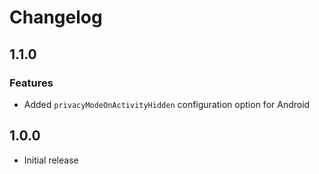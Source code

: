# Changelog

## 1.1.0

### Features
- Added `privacyModeOnActivityHidden` configuration option for Android


## 1.0.0

- Initial release
